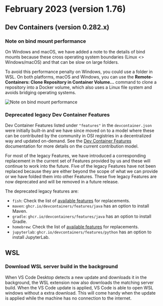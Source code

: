 # February 2023 (version 1.76)

## Dev Containers (version 0.282.x)

### Note on bind mount performance

On Windows and macOS, we have added a note to the details of bind mounts because these cross operating system boundaries (Linux <> Windows/macOS) and that can be slow on large folders.

To avoid this performance penalty on Windows, you could use a folder in WSL. On both platforms, macOS and Windows, you can use the **Remote-Containers: Clone Repository in Container Volume...** command to clone a repository into a Docker volume, which also uses a Linux file system and avoids bridging operating systems.

![Note on bind mount performance](images/1_76/bind-mount-performance.png)

### Deprecated legacy Dev Container Features

Dev Container Features listed under `"features"` in the `devcontainer.json` were initially built-in and we have since moved on to a model where these can be contributed by the community in OSI registries in a decentralized way and updated on-demand. See the [Dev Container Features](https://containers.dev/implementors/features) documentation for more details on the current contribution model.

For most of the legacy Features, we have introduced a corresponding replacement in the current set of Features provided by us and these will continue to work into the future. Five of the legacy Features have not been replaced because they are either beyond the scope of what we can provide or we have folded them into other Features. These five legacy Features are now deprecated and will be removed in a future release.

The deprecated legacy features are:

* `fish`: Check the list of [available features](https://containers.dev/features) for replacements.
* `maven`: `ghcr.io/devcontainers/features/java` has an option to install Maven.
* `gradle`: `ghcr.io/devcontainers/features/java` has an option to install Gradle.
* `homebrew`: Check the list of [available features](https://containers.dev/features) for replacements.
* `jupyterlab`: `ghcr.io/devcontainers/features/python` has an option to install JupyterLab.

## WSL

### Download WSL server build in the background

When VS Code Desktop detects a new update and downloads it in the background, the WSL extension now also downloads the matching server build. When the VS Code update is applied, VS Code is able to open WSL windows without a extra download. This will come handy when the update is applied while the machine has no connection to the internet.
